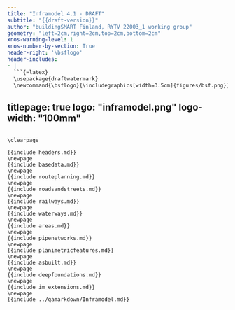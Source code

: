 ```yaml
---
title: "Inframodel 4.1 - DRAFT"
subtitle: "{{draft-version}}"
author: "buildingSMART Finland, RYTV 22003_1 working group"
geometry: "left=2cm,right=2cm,top=2cm,bottom=2cm"
xnos-warning-level: 1
xnos-number-by-section: True
header-right: '\bsflogo'
header-includes:
- |
  ```{=latex}
  \usepackage{draftwatermark}
  \newcommand{\bsflogo}{\includegraphics[width=3.5cm]{figures/bsf.png}}
  ```
titlepage: true
logo: "inframodel.png"
logo-width: "100mm"
---
```

\clearpage

{{include headers.md}}
\newpage
{{include basedata.md}}
\newpage
{{include routeplanning.md}}
\newpage
{{include roadsandstreets.md}}
\newpage
{{include railways.md}}
\newpage
{{include waterways.md}}
\newpage
{{include areas.md}}
\newpage
{{include pipenetworks.md}}
\newpage
{{include planimetricfeatures.md}}
\newpage
{{include asbuilt.md}}
\newpage
{{include deepfoundations.md}}
\newpage
{{include im_extensions.md}}
\newpage
{{include ../qamarkdown/Inframodel.md}}